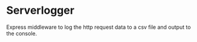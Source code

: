# Serverlogger
Express middleware to log the http request data to a csv file and output to the console.
